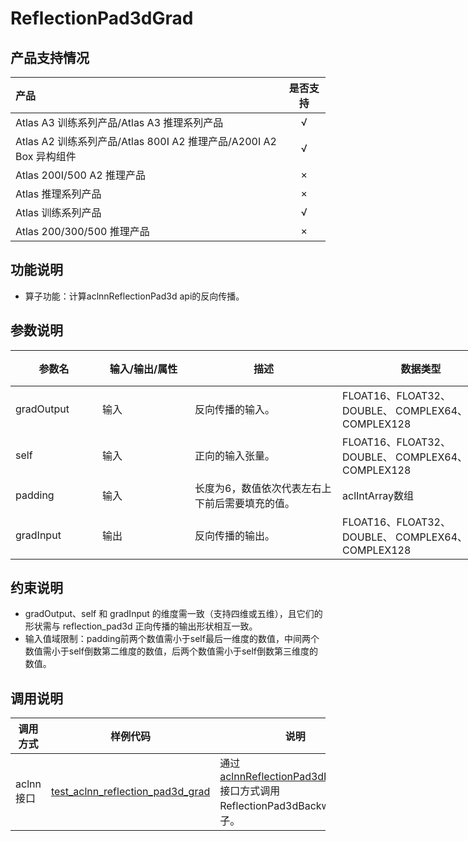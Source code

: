 # ReflectionPad3dGrad
## 产品支持情况

| 产品                                                         | 是否支持 |
| :----------------------------------------------------------- | :------: |
| <term>Atlas A3 训练系列产品/Atlas A3 推理系列产品</term>     |    √     |
| <term>Atlas A2 训练系列产品/Atlas 800I A2 推理产品/A200I A2 Box 异构组件</term> |    √     |
| <term>Atlas 200I/500 A2 推理产品</term>                      |    ×     |
| <term>Atlas 推理系列产品 </term>                             |    ×     |
| <term>Atlas 训练系列产品</term>                              |    √     |
| <term>Atlas 200/300/500 推理产品</term>                      |    ×     |

## 功能说明

- 算子功能：计算aclnnReflectionPad3d api的反向传播。

## 参数说明

<table style="undefined;table-layout: fixed; width: 866px"><colgroup>
<col style="width: 139px">
<col style="width: 148px">
<col style="width: 236px">
<col style="width: 267px">
<col style="width: 76px">
</colgroup>
<thead>
  <tr>
    <th>参数名</th>
    <th>输入/输出/属性</th>
    <th>描述</th>
    <th>数据类型</th>
    <th>数据格式</th>
  </tr></thead>
<tbody>
  <tr>
    <td>gradOutput</td>
    <td>输入</td>
    <td>反向传播的输入。</td>
    <td>FLOAT16、FLOAT32、DOUBLE、 COMPLEX64、COMPLEX128</td>
    <td>ND</td>
  </tr>
  <tr>
    <td>self</td>
    <td>输入</td>
    <td>正向的输入张量。</td>
    <td>FLOAT16、FLOAT32、DOUBLE、 COMPLEX64、COMPLEX128</td>
    <td>ND</td>
  </tr>
  <tr>
    <td>padding</td>
    <td>输入</td>
    <td>长度为6，数值依次代表左右上下前后需要填充的值。</td>
    <td>aclIntArray数组</td>
    <td>-</td>
  </tr>
  <tr>
    <td>gradInput</td>
    <td>输出</td>
    <td>反向传播的输出。</td>
    <td>FLOAT16、FLOAT32、DOUBLE、 COMPLEX64、COMPLEX128</td>
    <td>ND</td>
  </tr>
</tbody>
</table>

## 约束说明

- gradOutput、self 和 gradInput 的维度需一致（支持四维或五维），且它们的形状需与 reflection_pad3d 正向传播的输出形状相互一致。
- 输入值域限制：padding前两个数值需小于self最后一维度的数值，中间两个数值需小于self倒数第二维度的数值，后两个数值需小于self倒数第三维度的数值。

## 调用说明

| 调用方式  | 样例代码                                                     | 说明                                                         |
| --------- | ------------------------------------------------------------ | ------------------------------------------------------------ |
| aclnn接口 | [test_aclnn_reflection_pad3d_grad](./examples/test_aclnn_reflection_pad3d_grad.cpp) | 通过[aclnnReflectionPad3dBackward](docs/aclnnReflectionPad3dBackward.md)接口方式调用ReflectionPad3dBackward算子。 |